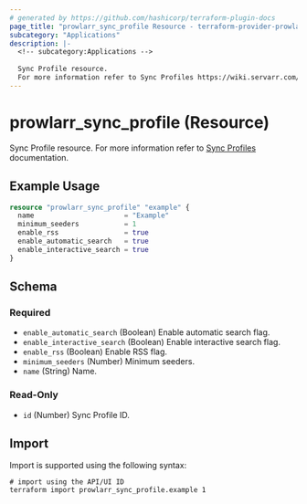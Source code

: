 ```yaml
---
# generated by https://github.com/hashicorp/terraform-plugin-docs
page_title: "prowlarr_sync_profile Resource - terraform-provider-prowlarr"
subcategory: "Applications"
description: |-
  <!-- subcategory:Applications -->
  
  Sync Profile resource.
  For more information refer to Sync Profiles https://wiki.servarr.com/prowlarr/settings#sync-profiles documentation.
---
```


# prowlarr_sync_profile (Resource)

<!-- subcategory:Applications -->
Sync Profile resource.
For more information refer to [Sync Profiles](https://wiki.servarr.com/prowlarr/settings#sync-profiles) documentation.

## Example Usage

```terraform
resource "prowlarr_sync_profile" "example" {
  name                      = "Example"
  minimum_seeders           = 1
  enable_rss                = true
  enable_automatic_search   = true
  enable_interactive_search = true
}
```

<!-- schema generated by tfplugindocs -->
## Schema

### Required

- `enable_automatic_search` (Boolean) Enable automatic search flag.
- `enable_interactive_search` (Boolean) Enable interactive search flag.
- `enable_rss` (Boolean) Enable RSS flag.
- `minimum_seeders` (Number) Minimum seeders.
- `name` (String) Name.

### Read-Only

- `id` (Number) Sync Profile ID.

## Import

Import is supported using the following syntax:

```shell
# import using the API/UI ID
terraform import prowlarr_sync_profile.example 1
```
